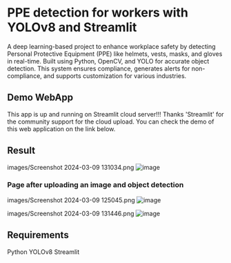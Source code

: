 # PPE detection for workers with YOLOv8 and Streamlit

A deep learning-based project to enhance workplace safety by detecting Personal Protective Equipment (PPE) like helmets, vests, masks, and gloves in real-time. Built using Python, OpenCV, and YOLO for accurate object detection. This system ensures compliance, generates alerts for non-compliance, and supports customization for various industries.

## Demo WebApp

This app is up and running on Streamlit cloud server!!! Thanks 'Streamlit' for the community support for the cloud upload. You can check the demo of this web application on the link below.


## Result

images/Screenshot 2024-03-09 131034.png
![image](https://github.com/user-attachments/assets/535b4f34-40cf-452e-8d33-d5b756920911)


### Page after uploading an image and object detection

images/Screenshot 2024-03-09 125045.png
![image](https://github.com/user-attachments/assets/d29ebba4-1a8f-4ec2-9797-4844822b757a)

images/Screenshot 2024-03-09 131446.png
![image](https://github.com/user-attachments/assets/09ca3357-9145-438d-a60d-98b3d8d2cc91)





## Requirements

Python 
YOLOv8
Streamlit

